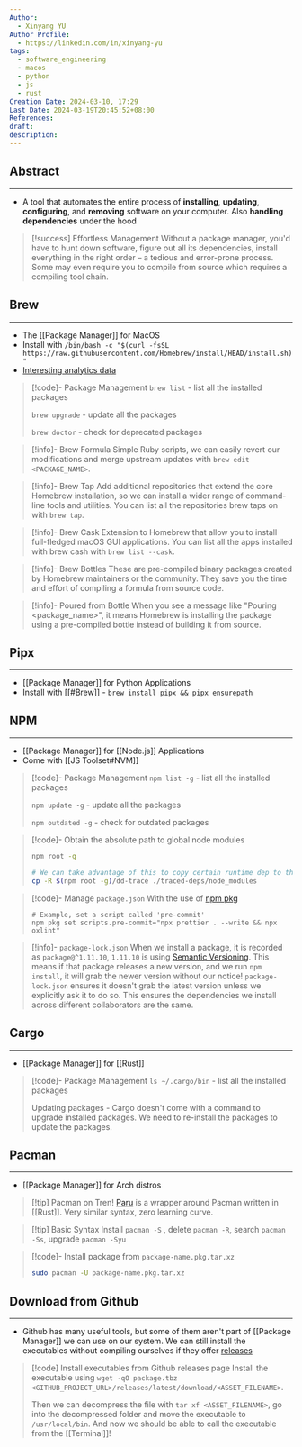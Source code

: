 ```yaml
---
Author:
  - Xinyang YU
Author Profile:
  - https://linkedin.com/in/xinyang-yu
tags:
  - software_engineering
  - macos
  - python
  - js
  - rust
Creation Date: 2024-03-10, 17:29
Last Date: 2024-03-19T20:45:52+08:00
References: 
draft: 
description: 
---
```

## Abstract
---
- A tool that automates the entire process of **installing**, **updating**, **configuring**, and **removing** software on your computer. Also **handling dependencies** under the hood

>[!success] Effortless Management
> Without a package manager, you'd have to hunt down software, figure out all its dependencies, install everything in the right order – a tedious and error-prone process. Some may even require you to compile from source which requires a compiling tool chain.


## Brew
---
- The [[Package Manager]] for MacOS
- Install with `/bin/bash -c "$(curl -fsSL https://raw.githubusercontent.com/Homebrew/install/HEAD/install.sh)"`
- [Interesting analytics data](https://formulae.brew.sh/analytics/)

>[!code]- Package Management
> `brew list` - list all the installed packages
> 
> `brew upgrade` - update all the packages
> 
> `brew doctor` - check for deprecated packages

>[!info]- Brew Formula
> Simple Ruby scripts, we can easily revert our modifications and merge upstream updates with `brew edit <PACKAGE_NAME>`.

>[!info]- Brew Tap
> Add additional repositories that extend the core Homebrew installation, so we can install a wider range of command-line tools and utilities. You can list all the repositories brew taps on with `brew tap`.

>[!info]- Brew Cask
> Extension to Homebrew that allow you to install full-fledged macOS GUI applications. You can list all the apps installed with brew cash with `brew list --cask`.

>[!info]- Brew Bottles
> These are pre-compiled binary packages created by Homebrew maintainers or the community. They save you the time and effort of compiling a formula from source code.

>[!info]- Poured from Bottle
> When you see a message like "Pouring <package_name>", it means Homebrew is installing the package using a pre-compiled bottle instead of building it from source.
## Pipx
---
- [[Package Manager]] for Python Applications
- Install with [[#Brew]] - `brew install pipx && pipx ensurepath`

## NPM
---
- [[Package Manager]] for [[Node.js]] Applications
- Come with [[JS Toolset#NVM]]

>[!code]- Package Management
> `npm list -g` - list all the installed packages
> 
> `npm update -g` - update all the packages
> 
> `npm outdated -g` - check for outdated packages

>[!code]- Obtain the absolute path to global node modules 
> ```bash
> npm root -g
> 
> # We can take advantage of this to copy certain runtime dep to the production build
> cp -R $(npm root -g)/dd-trace ./traced-deps/node_modules
> ```

>[!code]- Manage `package.json`
> With the use of [npm pkg](https://docs.npmjs.com/cli/v7/commands/npm-pkg)
> ```shell
> # Example, set a script called 'pre-commit'
> npm pkg set scripts.pre-commit="npx prettier . --write && npx oxlint"
> ```

>[!info]- `package-lock.json`
> When we install a package, it is recorded as `package@^1.11.10`, `1.11.10` is using [Semantic Versioning](https://semver.org/). This means if that package releases a new version, and we run `npm install`, it will grab the newer version without our notice! `package-lock.json` ensures it doesn't grab the latest version unless we explicitly ask it to do so. This ensures the dependencies we install across different collaborators are the same.

## Cargo
---
- [[Package Manager]] for [[Rust]]

>[!code]- Package Management
> `ls ~/.cargo/bin` - list all the installed packages
> 
> Updating packages - Cargo doesn't come with a command to upgrade installed packages. We need to re-install the packages to update the packages.


## Pacman
---
- [[Package Manager]] for Arch distros

>[!tip] Pacman on Tren!
> [Paru](https://github.com/Morganamilo/paru?tab=readme-ov-file#installation) is a wrapper around Pacman written in [[Rust]]. Very similar syntax, zero learning curve.

>[!tip] Basic Syntax
> Install `pacman -S` , delete `pacman -R`, search `pacman -Ss`, upgrade `pacman -Syu`

>[!code]- Install package from `package-name.pkg.tar.xz`
> ```bash
> sudo pacman -U package-name.pkg.tar.xz
> ```

## Download from Github
---
- Github has many useful tools, but some of them aren't part of [[Package Manager]] we can use on our system. We can still install the executables without compiling ourselves if they offer [releases](https://docs.github.com/en/repositories/releasing-projects-on-github/managing-releases-in-a-repository)

>[!code] Install executables from Github releases page
> Install the executable using `wget -qO package.tbz <GITHUB_PROJECT_URL>/releases/latest/download/<ASSET_FILENAME>`.
> 
> Then we can decompress the file with `tar xf <ASSET_FILENAME>`, go into the decompressed folder and move the executable to `/usr/local/bin`. And now we should be able to call the executable from the [[Terminal]]!